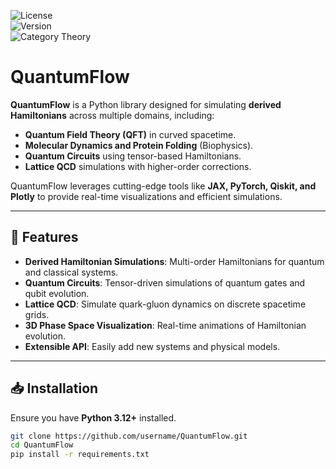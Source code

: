 ![License](https://img.shields.io/badge/license-MIT-blue)  
![Version](https://img.shields.io/badge/version-1.0.0-brightgreen)  
![Category Theory](https://img.shields.io/badge/functorial-physics-orange)  

# QuantumFlow  
**QuantumFlow** is a Python library designed for simulating **derived Hamiltonians** across multiple domains, including:  
- **Quantum Field Theory (QFT)** in curved spacetime.  
- **Molecular Dynamics and Protein Folding** (Biophysics).  
- **Quantum Circuits** using tensor-based Hamiltonians.  
- **Lattice QCD** simulations with higher-order corrections.  

QuantumFlow leverages cutting-edge tools like **JAX, PyTorch, Qiskit, and Plotly** to provide real-time visualizations and efficient simulations.

---

## 🚀 Features  
- **Derived Hamiltonian Simulations**: Multi-order Hamiltonians for quantum and classical systems.  
- **Quantum Circuits**: Tensor-driven simulations of quantum gates and qubit evolution.  
- **Lattice QCD**: Simulate quark-gluon dynamics on discrete spacetime grids.  
- **3D Phase Space Visualization**: Real-time animations of Hamiltonian evolution.  
- **Extensible API**: Easily add new systems and physical models.

---

## 📥 Installation  

Ensure you have **Python 3.12+** installed.  
```bash
git clone https://github.com/username/QuantumFlow.git
cd QuantumFlow
pip install -r requirements.txt
